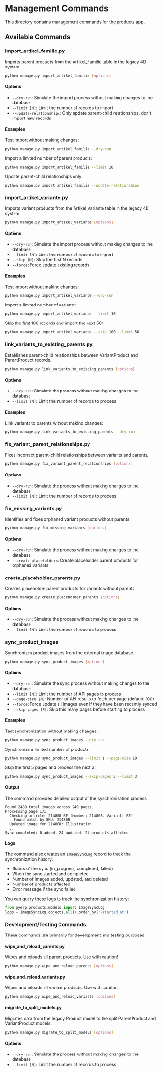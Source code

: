 # Management Commands

This directory contains management commands for the products app.

## Available Commands

### import_artikel_familie.py

Imports parent products from the Artikel_Familie table in the legacy 4D system.

```bash
python manage.py import_artikel_familie [options]
```

#### Options

- `--dry-run`: Simulate the import process without making changes to the database
- `--limit [N]`: Limit the number of records to import
- `--update-relationships`: Only update parent-child relationships, don't import new records

#### Examples

Test import without making changes:
```bash
python manage.py import_artikel_familie --dry-run
```

Import a limited number of parent products:
```bash
python manage.py import_artikel_familie --limit 10
```

Update parent-child relationships only:
```bash
python manage.py import_artikel_familie --update-relationships
```

### import_artikel_variante.py

Imports variant products from the Artikel_Variante table in the legacy 4D system.

```bash
python manage.py import_artikel_variante [options]
```

#### Options

- `--dry-run`: Simulate the import process without making changes to the database
- `--limit [N]`: Limit the number of records to import
- `--skip [N]`: Skip the first N records
- `--force`: Force update existing records

#### Examples

Test import without making changes:
```bash
python manage.py import_artikel_variante --dry-run
```

Import a limited number of variants:
```bash
python manage.py import_artikel_variante --limit 10
```

Skip the first 100 records and import the next 50:
```bash
python manage.py import_artikel_variante --skip 100 --limit 50
```

### link_variants_to_existing_parents.py

Establishes parent-child relationships between VariantProduct and ParentProduct records.

```bash
python manage.py link_variants_to_existing_parents [options]
```

#### Options

- `--dry-run`: Simulate the process without making changes to the database
- `--limit [N]`: Limit the number of records to process

#### Examples

Link variants to parents without making changes:
```bash
python manage.py link_variants_to_existing_parents --dry-run
```

### fix_variant_parent_relationships.py

Fixes incorrect parent-child relationships between variants and parents.

```bash
python manage.py fix_variant_parent_relationships [options]
```

#### Options

- `--dry-run`: Simulate the process without making changes to the database
- `--limit [N]`: Limit the number of records to process

### fix_missing_variants.py

Identifies and fixes orphaned variant products without parents.

```bash
python manage.py fix_missing_variants [options]
```

#### Options

- `--dry-run`: Simulate the process without making changes to the database
- `--create-placeholders`: Create placeholder parent products for orphaned variants

### create_placeholder_parents.py

Creates placeholder parent products for variants without parents.

```bash
python manage.py create_placeholder_parents [options]
```

#### Options

- `--dry-run`: Simulate the process without making changes to the database
- `--limit [N]`: Limit the number of records to process

### sync_product_images

Synchronizes product images from the external image database.

```bash
python manage.py sync_product_images [options]
```

#### Options

- `--dry-run`: Simulate the sync process without making changes to the database
- `--limit [N]`: Limit the number of API pages to process
- `--page-size [N]`: Number of API results to fetch per page (default: 100)
- `--force`: Force update all images even if they have been recently synced
- `--skip-pages [N]`: Skip this many pages before starting to process

#### Examples

Test synchronization without making changes:
```bash
python manage.py sync_product_images --dry-run
```

Synchronize a limited number of products:
```bash
python manage.py sync_product_images --limit 1 --page-size 10
```

Skip the first 5 pages and process the next 3:
```bash
python manage.py sync_product_images --skip-pages 5 --limit 3
```

#### Output

The command provides detailed output of the synchronization process:

```
Found 2489 total images across 249 pages
Processing page 1/1
  Checking article: 214808-BE (Number: 214808, Variant: BE)
    Found match by SKU: 214808
  Updated image for 214808: Illustration
  ...
Sync completed: 0 added, 24 updated, 21 products affected
```

#### Logs

The command also creates an `ImageSyncLog` record to track the synchronization history:

- Status of the sync (in_progress, completed, failed)
- When the sync started and completed
- Number of images added, updated, and deleted
- Number of products affected
- Error message if the sync failed

You can query these logs to track the synchronization history:

```python
from pyerp.products.models import ImageSyncLog
logs = ImageSyncLog.objects.all().order_by('-started_at')
```

### Development/Testing Commands

These commands are primarily for development and testing purposes:

#### wipe_and_reload_parents.py

Wipes and reloads all parent products. Use with caution!

```bash
python manage.py wipe_and_reload_parents [options]
```

#### wipe_and_reload_variants.py

Wipes and reloads all variant products. Use with caution!

```bash
python manage.py wipe_and_reload_variants [options]
```

#### migrate_to_split_models.py

Migrates data from the legacy Product model to the split ParentProduct and VariantProduct models.

```bash
python manage.py migrate_to_split_models [options]
```

#### Options

- `--dry-run`: Simulate the process without making changes to the database
- `--limit [N]`: Limit the number of records to process
